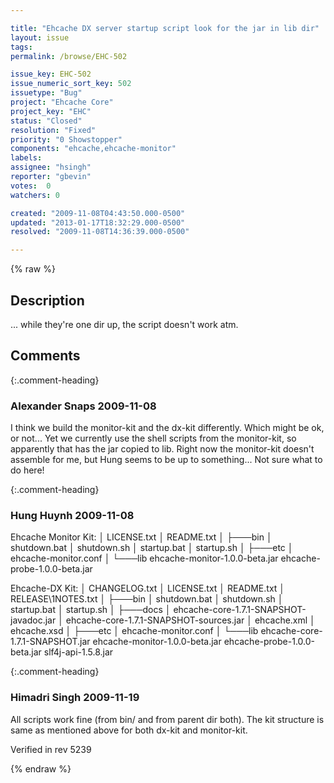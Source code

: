 ```yaml
---

title: "Ehcache DX server startup script look for the jar in lib dir"
layout: issue
tags: 
permalink: /browse/EHC-502

issue_key: EHC-502
issue_numeric_sort_key: 502
issuetype: "Bug"
project: "Ehcache Core"
project_key: "EHC"
status: "Closed"
resolution: "Fixed"
priority: "0 Showstopper"
components: "ehcache,ehcache-monitor"
labels: 
assignee: "hsingh"
reporter: "gbevin"
votes:  0
watchers: 0

created: "2009-11-08T04:43:50.000-0500"
updated: "2013-01-17T18:32:29.000-0500"
resolved: "2009-11-08T14:36:39.000-0500"

---
```




{% raw %}



## Description

<div markdown="1" class="description">

... while they're one dir up, the script doesn't work atm.

</div>

## Comments


{:.comment-heading}
### **Alexander Snaps** <span class="date">2009-11-08</span>

<div markdown="1" class="comment">

I think we build the monitor-kit and the dx-kit differently.
Which might be ok, or not... Yet we currently use the shell scripts from the monitor-kit, so apparently that has the jar copied to lib.
Right now the monitor-kit doesn't assemble for me, but Hung seems to be up to something... Not sure what to do here!  

</div>


{:.comment-heading}
### **Hung Huynh** <span class="date">2009-11-08</span>

<div markdown="1" class="comment">

Ehcache Monitor Kit:
│   LICENSE.txt
│   README.txt
│
├───bin
│       shutdown.bat
│       shutdown.sh
│       startup.bat
│       startup.sh
│
├───etc
│       ehcache-monitor.conf
│
└───lib
        ehcache-monitor-1.0.0-beta.jar
        ehcache-probe-1.0.0-beta.jar

Ehcache-DX Kit:
│   CHANGELOG.txt
│   LICENSE.txt
│   README.txt
│   RELEASE\1NOTES.txt
│
├───bin
│       shutdown.bat
│       shutdown.sh
│       startup.bat
│       startup.sh
│
├───docs
│       ehcache-core-1.7.1-SNAPSHOT-javadoc.jar
│       ehcache-core-1.7.1-SNAPSHOT-sources.jar
│       ehcache.xml
│       ehcache.xsd
│
├───etc
│       ehcache-monitor.conf
│
└───lib
        ehcache-core-1.7.1-SNAPSHOT.jar
        ehcache-monitor-1.0.0-beta.jar
        ehcache-probe-1.0.0-beta.jar
        slf4j-api-1.5.8.jar



</div>


{:.comment-heading}
### **Himadri Singh** <span class="date">2009-11-19</span>

<div markdown="1" class="comment">

All scripts work fine (from bin/ and from parent dir both). The kit structure is same as mentioned above for both dx-kit and monitor-kit.

Verified in rev 5239

</div>



{% endraw %}
